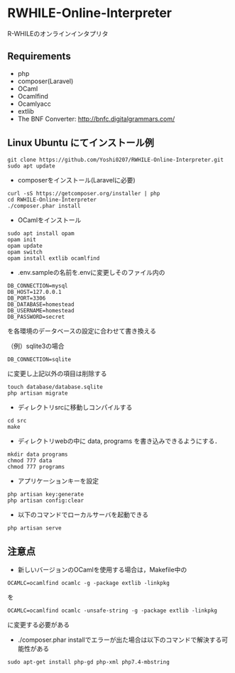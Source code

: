 # RWHILE-Online-Interpreter
R-WHILEのオンラインインタプリタ  

## Requirements
+ php
+ composer(Laravel)
+ OCaml
+ Ocamlfind
+ Ocamlyacc
+ extlib
+ The BNF Converter: http://bnfc.digitalgrammars.com/

## Linux Ubuntu にてインストール例
```
git clone https://github.com/Yoshi0207/RWHILE-Online-Interpreter.git
sudo apt update
```

+ composerをインストール(Laravelに必要)
```
curl -sS https://getcomposer.org/installer | php
cd RWHILE-Online-Interpreter
./composer.phar install
```

+ OCamlをインストール
```
sudo apt install opam
opam init
opam update
opam switch
opam install extlib ocamlfind
```

+ .env.sampleの名前を.envに変更しそのファイル内の
```
DB_CONNECTION=mysql
DB_HOST=127.0.0.1
DB_PORT=3306
DB_DATABASE=homestead
DB_USERNAME=homestead
DB_PASSWORD=secret
```
を各環境のデータベースの設定に合わせて書き換える

（例）sqlite3の場合  
```
DB_CONNECTION=sqlite
```
に変更し上記以外の項目は削除する

```
touch database/database.sqlite
php artisan migrate
```

+ ディレクトリsrcに移動しコンパイルする
```
cd src
make
```

+ ディレクトリwebの中に data, programs を書き込みできるようにする．
```
mkdir data programs
chmod 777 data
chmod 777 programs
```

+ アプリケーションキーを設定
```
php artisan key:generate
php artisan config:clear
```

+ 以下のコマンドでローカルサーバを起動できる
```
php artisan serve
```

## 注意点
+ 新しいバージョンのOCamlを使用する場合は，Makefile中の
```
OCAMLC=ocamlfind ocamlc -g -package extlib -linkpkg
```
を
```
OCAMLC=ocamlfind ocamlc -unsafe-string -g -package extlib -linkpkg
```
に変更する必要がある

+ ./composer.phar installでエラーが出た場合は以下のコマンドで解決する可能性がある
```
sudo apt-get install php-gd php-xml php7.4-mbstring
```
